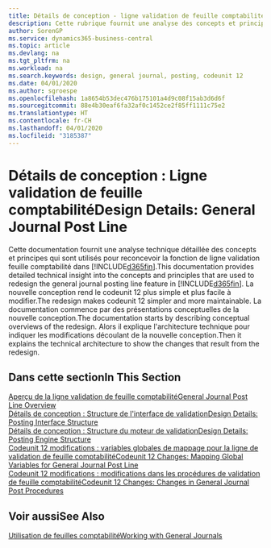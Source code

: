 ```yaml
---
title: Détails de conception - ligne validation de feuille comptabilité | Microsoft Docs
description: Cette rubrique fournit une analyse des concepts et principes qui sont utilisés pour reconcevoir la fonction de ligne validation feuille comptabilité dans Business Central.
author: SorenGP
ms.service: dynamics365-business-central
ms.topic: article
ms.devlang: na
ms.tgt_pltfrm: na
ms.workload: na
ms.search.keywords: design, general journal, posting, codeunit 12
ms.date: 04/01/2020
ms.author: sgroespe
ms.openlocfilehash: 1a8654b53dec476b175101a4d9c08f15ab3d6d6f
ms.sourcegitcommit: 88e4b30eaf6fa32af0c1452ce2f85ff1111c75e2
ms.translationtype: HT
ms.contentlocale: fr-CH
ms.lasthandoff: 04/01/2020
ms.locfileid: "3185387"
---
```

# <a name="design-details-general-journal-post-line"></a><span data-ttu-id="de85f-103">Détails de conception : Ligne validation de feuille comptabilité</span><span class="sxs-lookup"><span data-stu-id="de85f-103">Design Details: General Journal Post Line</span></span>
<span data-ttu-id="de85f-104">Cette documentation fournit une analyse technique détaillée des concepts et principes qui sont utilisés pour reconcevoir la fonction de ligne validation feuille comptabilité dans [!INCLUDE[d365fin](includes/d365fin_md.md)].</span><span class="sxs-lookup"><span data-stu-id="de85f-104">This documentation provides detailed technical insight into the concepts and principles that are used to redesign the general journal posting line feature in [!INCLUDE[d365fin](includes/d365fin_md.md)].</span></span> <span data-ttu-id="de85f-105">La nouvelle conception rend le codeunit 12 plus simple et plus facile à modifier.</span><span class="sxs-lookup"><span data-stu-id="de85f-105">The redesign makes codeunit 12 simpler and more maintainable.</span></span> <span data-ttu-id="de85f-106">La documentation commence par des présentations conceptuelles de la nouvelle conception.</span><span class="sxs-lookup"><span data-stu-id="de85f-106">The documentation starts by describing conceptual overviews of the redesign.</span></span> <span data-ttu-id="de85f-107">Alors il explique l'architecture technique pour indiquer les modifications découlant de la nouvelle conception.</span><span class="sxs-lookup"><span data-stu-id="de85f-107">Then it explains the technical architecture to show the changes that result from the redesign.</span></span>  

## <a name="in-this-section"></a><span data-ttu-id="de85f-108">Dans cette section</span><span class="sxs-lookup"><span data-stu-id="de85f-108">In This Section</span></span>  
[<span data-ttu-id="de85f-109">Aperçu de la ligne validation de feuille comptabilité</span><span class="sxs-lookup"><span data-stu-id="de85f-109">General Journal Post Line Overview</span></span>](design-details-general-journal-post-line-overview.md)  
[<span data-ttu-id="de85f-110">Détails de conception : Structure de l'interface de validation</span><span class="sxs-lookup"><span data-stu-id="de85f-110">Design Details: Posting Interface Structure</span></span>](design-details-posting-interface-structure.md)  
[<span data-ttu-id="de85f-111">Détails de conception : Structure du moteur de validation</span><span class="sxs-lookup"><span data-stu-id="de85f-111">Design Details: Posting Engine Structure</span></span>](design-details-posting-engine-structure.md)  
[<span data-ttu-id="de85f-112">Codeunit 12 modifications : variables globales de mappage pour la ligne de validation de feuille comptabilité</span><span class="sxs-lookup"><span data-stu-id="de85f-112">Codeunit 12 Changes: Mapping Global Variables for General Journal Post Line</span></span>](design-details-codeunit-12-changes-mapping-global-variables-for-general-journal-post-line.md)  
[<span data-ttu-id="de85f-113">Codeunit 12 modifications : modifications dans les procédures de validation de feuille comptabilité</span><span class="sxs-lookup"><span data-stu-id="de85f-113">Codeunit 12 Changes: Changes in General Journal Post Procedures</span></span>](design-details-codeunit-12-changes-changes-in-general-journal-post-procedures.md)  

## <a name="see-also"></a><span data-ttu-id="de85f-114">Voir aussi</span><span class="sxs-lookup"><span data-stu-id="de85f-114">See Also</span></span>  
[<span data-ttu-id="de85f-115">Utilisation de feuilles comptabilité</span><span class="sxs-lookup"><span data-stu-id="de85f-115">Working with General Journals</span></span>](ui-work-general-journals.md)

